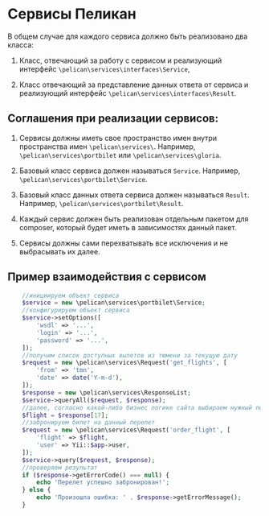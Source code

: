Сервисы Пеликан
===============

В общем случае для каждого сервиса должно быть реализовано два класса:

1. Класс, отвечающий за работу с сервисом и реализующий интерфейс `\pelican\services\interfaces\Service`,

2. Класс отвечающий за представление данных ответа от сервиса и реализующий интерфейс `\pelican\services\interfaces\Result`.



Соглашения при реализации сервисов:
-----------------------------------

1. Сервисы должны иметь свое пространство имен внутри пространства имен `\pelican\services\`. Например, `\pelican\services\portbilet` или `\pelican\services\gloria`.

2. Базовый класс сервиса должен называться `Service`. Например, `\pelican\services\portbilet\Service`.

3. Базовый класс данных ответа сервиса должен называться `Result`. Например, `\pelican\services\portbilet\Result`.

4. Каждый сервис должен быть реализован отдельным пакетом для composer, который будет иметь в зависимостях данный пакет.

5. Сервисы должны сами перехватывать все исключения и не выбрасывать их далее.



Пример взаимодействия с сервисом
--------------------------------

```php
	//инициируем объект сервиса
	$service = new \pelican\services\portbilet\Service;
	//конфигурируем объект сервиса
	$service->setOptions([
		'wsdl' => '...',
		'login' => '...',
		'password' => '...',
	]);
	//получим список доступных вылетов из тюмени за текущую дату
	$request = new \pelican\services\Request('get_flights', [
		'from' => 'tmn',
		'date' => date('Y-m-d'),
	]);
	$response = new \pelican\services\ResponseList;
	$service->queryAll($request, $response);
	//далее, согласно какой-либо бизнес логике сайта выбираем нужный перелет
	$flight = $response[17];
	//забронируем билет на данный перелет
	$request = new \pelican\services\Request('order_flight', [
		'flight' => $flight,
		'user' => Yii::$app->user,
	]);
	$service->query($request, $response);
	//проверяем результат
	if ($response->getErrorCode() === null) {
		echo 'Перелет успешно забронирован!';
	} else {
		echo 'Произошла ошибка: ' . $response->getErrorMessage();
	}
```